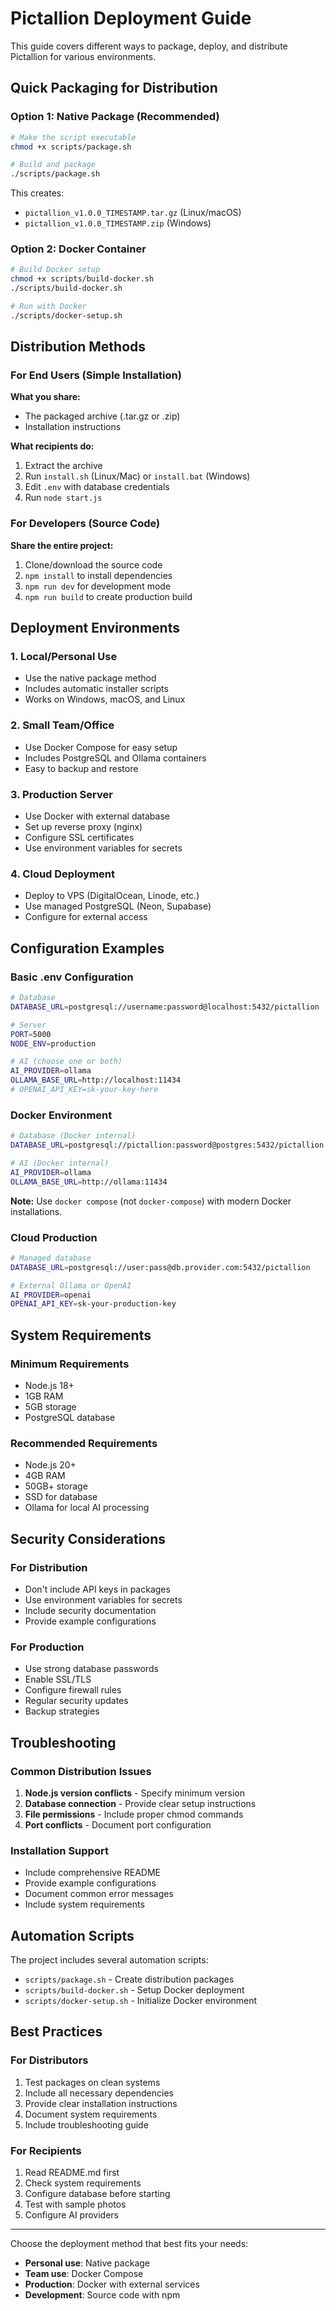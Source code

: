 # Pictallion Deployment Guide

This guide covers different ways to package, deploy, and distribute Pictallion for various environments.

## Quick Packaging for Distribution

### Option 1: Native Package (Recommended)
```bash
# Make the script executable
chmod +x scripts/package.sh

# Build and package
./scripts/package.sh
```

This creates:
- `pictallion_v1.0.0_TIMESTAMP.tar.gz` (Linux/macOS)
- `pictallion_v1.0.0_TIMESTAMP.zip` (Windows)

### Option 2: Docker Container
```bash
# Build Docker setup
chmod +x scripts/build-docker.sh
./scripts/build-docker.sh

# Run with Docker
./scripts/docker-setup.sh
```

## Distribution Methods

### For End Users (Simple Installation)

**What you share:**
- The packaged archive (.tar.gz or .zip)
- Installation instructions

**What recipients do:**
1. Extract the archive
2. Run `install.sh` (Linux/Mac) or `install.bat` (Windows)
3. Edit `.env` with database credentials
4. Run `node start.js`

### For Developers (Source Code)

**Share the entire project:**
1. Clone/download the source code
2. `npm install` to install dependencies
3. `npm run dev` for development mode
4. `npm run build` to create production build

## Deployment Environments

### 1. Local/Personal Use
- Use the native package method
- Includes automatic installer scripts
- Works on Windows, macOS, and Linux

### 2. Small Team/Office
- Use Docker Compose for easy setup
- Includes PostgreSQL and Ollama containers
- Easy to backup and restore

### 3. Production Server
- Use Docker with external database
- Set up reverse proxy (nginx)
- Configure SSL certificates
- Use environment variables for secrets

### 4. Cloud Deployment
- Deploy to VPS (DigitalOcean, Linode, etc.)
- Use managed PostgreSQL (Neon, Supabase)
- Configure for external access

## Configuration Examples

### Basic .env Configuration
```bash
# Database
DATABASE_URL=postgresql://username:password@localhost:5432/pictallion

# Server
PORT=5000
NODE_ENV=production

# AI (choose one or both)
AI_PROVIDER=ollama
OLLAMA_BASE_URL=http://localhost:11434
# OPENAI_API_KEY=sk-your-key-here
```

### Docker Environment
```bash
# Database (Docker internal)
DATABASE_URL=postgresql://pictallion:password@postgres:5432/pictallion

# AI (Docker internal)
AI_PROVIDER=ollama
OLLAMA_BASE_URL=http://ollama:11434
```

**Note:** Use `docker compose` (not `docker-compose`) with modern Docker installations.

### Cloud Production
```bash
# Managed database
DATABASE_URL=postgresql://user:pass@db.provider.com:5432/pictallion

# External Ollama or OpenAI
AI_PROVIDER=openai
OPENAI_API_KEY=sk-your-production-key
```

## System Requirements

### Minimum Requirements
- Node.js 18+
- 1GB RAM
- 5GB storage
- PostgreSQL database

### Recommended Requirements
- Node.js 20+
- 4GB RAM
- 50GB+ storage
- SSD for database
- Ollama for local AI processing

## Security Considerations

### For Distribution
- Don't include API keys in packages
- Use environment variables for secrets
- Include security documentation
- Provide example configurations

### For Production
- Use strong database passwords
- Enable SSL/TLS
- Configure firewall rules
- Regular security updates
- Backup strategies

## Troubleshooting

### Common Distribution Issues
1. **Node.js version conflicts** - Specify minimum version
2. **Database connection** - Provide clear setup instructions
3. **File permissions** - Include proper chmod commands
4. **Port conflicts** - Document port configuration

### Installation Support
- Include comprehensive README
- Provide example configurations
- Document common error messages
- Include system requirements

## Automation Scripts

The project includes several automation scripts:

- `scripts/package.sh` - Create distribution packages
- `scripts/build-docker.sh` - Setup Docker deployment
- `scripts/docker-setup.sh` - Initialize Docker environment

## Best Practices

### For Distributors
1. Test packages on clean systems
2. Include all necessary dependencies
3. Provide clear installation instructions
4. Document system requirements
5. Include troubleshooting guide

### For Recipients
1. Read README.md first
2. Check system requirements
3. Configure database before starting
4. Test with sample photos
5. Configure AI providers

---

Choose the deployment method that best fits your needs:
- **Personal use**: Native package
- **Team use**: Docker Compose
- **Production**: Docker with external services
- **Development**: Source code with npm